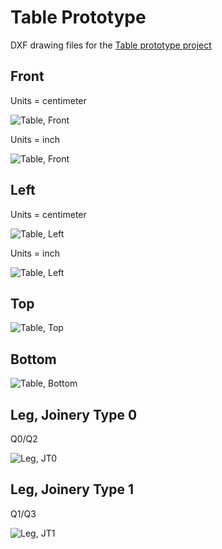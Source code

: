 # Table Prototype

DXF drawing files for the [Table prototype project](https://github.com/jonlamb-gh/openscad-models-rust/tree/master/wood-projects/table)

## Front

Units = centimeter

![Table, Front](images/table_front.svg)

Units = inch

![Table, Front](images/table_front_inches.svg)

## Left

Units = centimeter

![Table, Left](images/table_left.svg)

Units = inch

![Table, Left](images/table_left_inches.svg)

## Top

![Table, Top](images/table_top.svg)

## Bottom

![Table, Bottom](images/table_bottom.svg)

## Leg, Joinery Type 0

Q0/Q2

![Leg, JT0](images/leg_board_jt0.svg)

## Leg, Joinery Type 1

Q1/Q3

![Leg, JT1](images/leg_board_jt1.svg)
